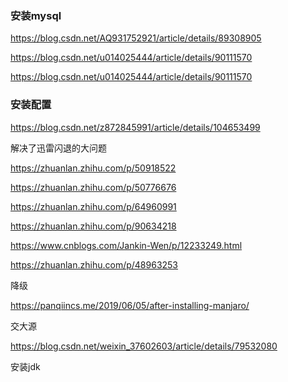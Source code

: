 
### 安装mysql

https://blog.csdn.net/AQ931752921/article/details/89308905

https://blog.csdn.net/u014025444/article/details/90111570

https://blog.csdn.net/u014025444/article/details/90111570

### 安装配置

https://blog.csdn.net/z872845991/article/details/104653499

解决了迅雷闪退的大问题

https://zhuanlan.zhihu.com/p/50918522

https://zhuanlan.zhihu.com/p/50776676

https://zhuanlan.zhihu.com/p/64960991

https://zhuanlan.zhihu.com/p/90634218

https://www.cnblogs.com/Jankin-Wen/p/12233249.html

https://zhuanlan.zhihu.com/p/48963253

降级

https://panqiincs.me/2019/06/05/after-installing-manjaro/

交大源

https://blog.csdn.net/weixin_37602603/article/details/79532080

安装jdk







